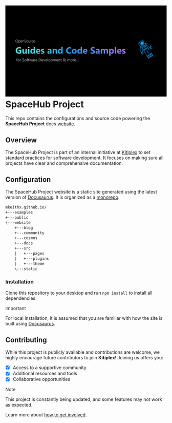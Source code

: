 <div align="left">
  <h1 align="left">
    <a href="https://mkeithx.github.io">
      <img src="./website/static/img/banner/social-banner.png" target="_blank" alt="The SpaceHub Project" width="1920">
    </a>
    <b>SpaceHub Project</b>
  </h1>
</div>

This repo contains the configurations and source code powering the **SpaceHub Project** docs [website](https://mkeithx.github.io).

## Overview

The SpaceHub Project is part of an internal initiative at [Kitiplex](https://github.com/kitiplex) to set standard practices for software development. It focuses on making sure all projects have clear and comprehensive documentation.



## Configuration

The SpaceHub Project website is a static site generated using the latest version of [Docusaurus](https://docusaurus.io/). It is organized as a [monorepo](https://github.com/babel/babel/blob/master/doc/design/monorepo.md).



```
mkeithx.github.io/
+---examples
+---public
\---website
    +---blog
    +---community
    +---cosmos
    +---docs
    +---src
    |   +---pages
    |   +---plugins
    |   +---theme
    \---static
```

### Installation

Clone this repository to your desktop and run `npm install` to install all dependencies.

> [!IMPORTANT]  
> For local installation, it is assumed that you are familiar with how the site is built using [Docusaurus](https://docusaurus.io/docs/installation).

## Contributing

While this project is publicly available and contributions are welcome, we highly encourage future contributors to join **Kitiplex**! Joining us offers you:

- [x] Access to a supportive community
- [x] Additional resources and tools
- [x] Collaborative opportunities

> [!NOTE]  
> This project is constantly being updated, and some features may not work as expected.

Learn more about [how to get involved](https://mkeithx.github.io/community).




<!-- > _A documentation website representing humanity from Dimension C-137 🚀_ -->

<!-- <p align="center">
  <a href="#">
    <img src="https://skillicons.dev/icons?i=react,cloudflare,ts,githubactions,vscode" />
  </a>
</p> -->



